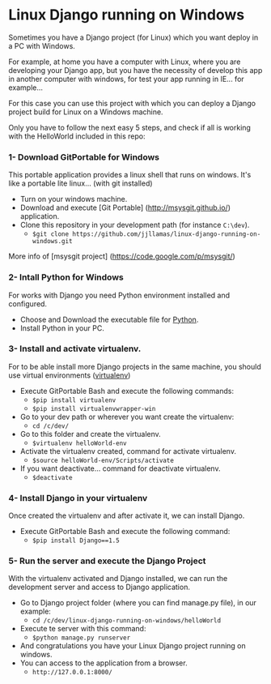 Linux Django running on Windows 
===================================

Sometimes you have a Django project (for Linux) which you want deploy in a PC with Windows.

For example, at home you have a computer with Linux, where you are developing your Django app, but you have the necessity of develop this app in another computer with windows, for test your app running in IE... for example...

For this case you can use this project with which you can deploy a Django project build for Linux on a Windows machine.

Only you have to follow the next easy 5 steps, and check if all is working with the HelloWorld included in this repo:

### 1- Download GitPortable for Windows
This portable application provides a linux shell that runs on windows. It's like a portable lite linux... (with git installed)
* Turn on your windows machine.
* Download and execute [Git Portable] (http://msysgit.github.io/) application.
* Clone this repository in your development path (for instance `C:\dev`).
    * `$git clone https://github.com/jjllamas/linux-django-running-on-windows.git`  

More info of [msysgit project] (https://code.google.com/p/msysgit/)
			 
### 2- Intall Python for Windows
For works with Django you need Python environment installed and configured.
* Choose and Download the executable file for [Python](http://www.python.org/getit/).
* Install Python in your PC.

### 3- Install and activate virtualenv.
For to be able install more Django projects in the same machine, you should use virtual environments ([virtualenv](http://www.virtualenv.org/en/latest/))
* Execute GitPortable Bash and execute the following commands:
    * `$pip install virtualenv`
    * `$pip install virtualenvwrapper-win`
* Go to your dev path or wherever you want create the virtualenv:
    * `cd /c/dev/`
* Go to this folder and create the virtualenv.
    * `$virtualenv helloWorld-env`
* Activate the virtualenv created, command for activate virtualenv.
    * `$source helloWorld-env/Scripts/activate`
* If you want deactivate... command for deactivate virtualenv.
    * `$deactivate`

### 4- Install Django in your virtualenv
Once created the virtualenv and after activate it, we can install Django.
* Execute GitPortable Bash and execute the following command:
    * `$pip install Django==1.5`

### 5- Run the server and execute the Django Project
With the virtualenv activated and Django installed, we can run the development server and access to Django application.
* Go to Django project folder (where you can find manage.py file), in our example:
    * `cd /c/dev/linux-django-running-on-windows/helloWorld`
* Execute te server with this command:
    * `$python manage.py runserver`
* And congratulations you have your Linux Django project running on windows.
* You can access to the application from a browser.
    * `http://127.0.0.1:8000/`
